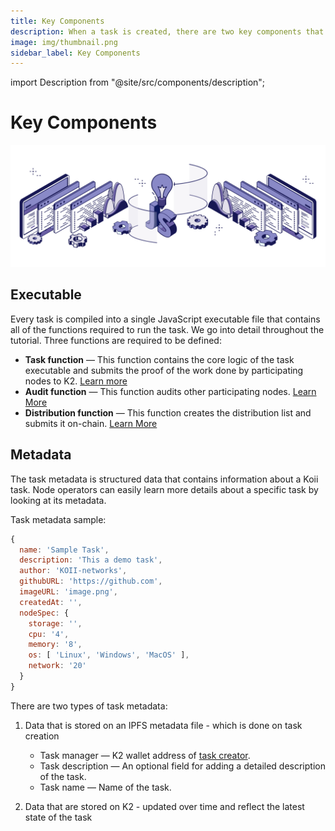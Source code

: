 ```yaml
---
title: Key Components
description: When a task is created, there are two key components that must be uploaded to the Koii Network to initiate the task.
image: img/thumbnail.png
sidebar_label: Key Components
---
```


import Description from "@site/src/components/description";

# Key Components

![banner](../img/Key%20components.svg)

<Description
  text="When a task is created, there are two key components that must be uploaded to
  the Koii Network to initiate the task."
/>

## Executable

Every task is compiled into a single JavaScript executable file that contains all of the functions required to run the task. We go into detail throughout the tutorial. Three functions are required to be defined:

- **Task function** — This function contains the core logic of the task executable and submits the proof of the work done by participating nodes to K2. [Learn more](./key-components)
- **Audit function** — This function audits other participating nodes. [Learn More](../task-development-guide/executable-structure/validate-node)
- **Distribution function** — This function creates the distribution list and submits it on-chain. [Learn More](./key-components)

## Metadata

The task metadata is structured data that contains information about a Koii task. Node operators can easily learn more details about a specific task by looking at its metadata.&#x20;

Task metadata sample:

```javascript
{
  name: 'Sample Task',
  description: 'This a demo task',
  author: 'KOII-networks',
  githubURL: 'https://github.com',
  imageURL: 'image.png',
  createdAt: '',
  nodeSpec: {
    storage: '',
    cpu: '4',
    memory: '8',
    os: [ 'Linux', 'Windows', 'MacOS' ],
    network: '20'
  }
}
```

There are two types of task metadata:

1. Data that is stored on an IPFS metadata file - which is done on task creation

   - Task manager — K2 wallet address of [task creator](../../koii-software-toolkit-sdk/using-the-cli.md#create-a-koii-wallet).
   - Task description — An optional field for adding a detailed description of the task.
   - Task name — Name of the task.

2. Data that are stored on K2 - updated over time and reflect the latest state of the task
